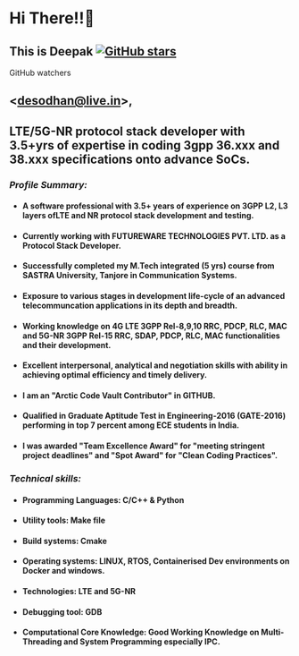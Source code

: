 # Hi There!!👋 
## This is Deepak [![GitHub stars](https://img.shields.io/github/stars/Naereen/StrapDown.js.svg?style=social&label=Star&maxAge=2592000)](https://GitHub.com/SoDhan/)
GitHub watchers
## <<desodhan@live.in>>,
## LTE/5G-NR protocol stack developer with 3.5+yrs of expertise in coding 3gpp 36.xxx and 38.xxx specifications onto advance SoCs.
### **_Profile Summary:_**
* #### A software professional with 3.5+ years of experience on 3GPP L2, L3 layers ofLTE and NR protocol stack development and testing.
* #### Currently working with FUTUREWARE TECHNOLOGIES PVT. LTD. as a Protocol Stack Developer.
* #### Successfully completed my M.Tech integrated (5 yrs) course from SASTRA University, Tanjore in Communication Systems.
* #### Exposure to various stages in development life-cycle of an advanced telecommuncation applications in its depth and breadth.
* #### Working knowledge on 4G LTE 3GPP Rel-8,9,10 RRC, PDCP, RLC, MAC and 5G-NR 3GPP Rel-15 RRC, SDAP, PDCP, RLC, MAC functionalities and their development.
* #### Excellent interpersonal, analytical and negotiation skills with ability in achieving optimal efficiency and timely delivery.
* #### I am an "Arctic Code Vault Contributor" in GITHUB.
* #### Qualified in Graduate Aptitude Test in Engineering-2016 (GATE-2016) performing in top 7 percent among ECE students in India.
* #### I was awarded "Team Excellence Award" for "meeting stringent project deadlines" and "Spot Award" for "Clean Coding Practices".
### **_Technical skills:_**
* #### Programming Languages:  C/C++ & Python
* #### Utility tools: Make file
* #### Build systems: Cmake
* #### Operating systems: LINUX, RTOS, Containerised Dev environments on Docker and windows.
* #### Technologies: LTE and 5G-NR
* #### Debugging tool:  GDB
* #### Computational Core Knowledge: Good Working Knowledge on Multi-Threading and System Programming especially IPC.
